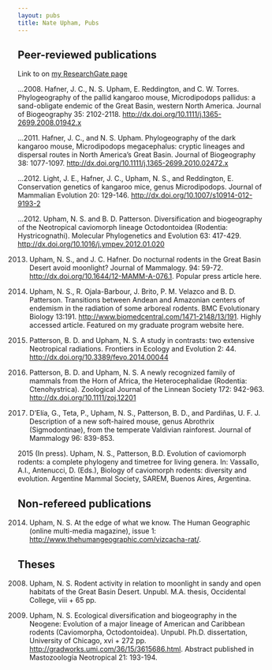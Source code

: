 ```yaml
---
layout: pubs
title: Nate Upham, Pubs
---
```


## Peer-reviewed publications
Link to on [my ResearchGate page](https://www.researchgate.net/profile/Nathan_Upham/publications)

...2008. Hafner, J. C., N. S. Upham, E. Reddington, and C. W. Torres. Phylogeography of the pallid kangaroo mouse, Microdipodops pallidus: a sand-obligate endemic of the Great Basin, western North America. Journal of Biogeography 35: 2102-2118. http://dx.doi.org/10.1111/j.1365-2699.2008.01942.x

...2011. Hafner, J. C., and N. S. Upham. Phylogeography of the dark kangaroo mouse, Microdipodops megacephalus: cryptic lineages and dispersal routes in North America’s Great Basin. Journal of Biogeography 38: 1077-1097. http://dx.doi.org/10.1111/j.1365-2699.2010.02472.x

...2012. Light, J. E., Hafner, J. C., Upham, N. S., and Reddington, E. Conservation genetics of kangaroo mice, genus Microdipodops. Journal of Mammalian Evolution 20: 129-146. http://dx.doi.org/10.1007/s10914-012-9193-2 

...2012. Upham, N. S. and B. D. Patterson. Diversification and biogeography of the Neotropical caviomorph lineage Octodontoidea (Rodentia: Hystricognathi). Molecular Phylogenetics and Evolution 63: 417-429. http://dx.doi.org/10.1016/j.ympev.2012.01.020 

2013. Upham, N. S., and J. C. Hafner. Do nocturnal rodents in the Great Basin Desert avoid moonlight? Journal of Mammalogy. 94: 59-72. http://dx.doi.org/10.1644/12-MAMM-A-076.1. Popular press article here.

2013. Upham, N. S., R. Ojala-Barbour, J. Brito, P. M. Velazco and B. D. Patterson. Transitions between Andean and Amazonian centers of endemism in the radiation of some arboreal rodents. BMC Evolutionary Biology 13:191. http://www.biomedcentral.com/1471-2148/13/191. Highly accessed article. Featured on my graduate program website here.

2014. Patterson, B. D. and Upham, N. S. A study in contrasts: two extensive Neotropical radiations. Frontiers in Ecology and Evolution 2: 44. http://dx.doi.org/10.3389/fevo.2014.00044 

2014. Patterson, B. D. and Upham, N. S. A newly recognized family of mammals from the Horn of Africa, the Heterocephalidae (Rodentia: Ctenohystrica). Zoological Journal of the Linnean Society 172: 942-963. http://dx.doi.org/10.1111/zoj.12201 

2015. D’Elía, G., Teta, P., Upham, N. S., Patterson, B. D., and Pardiñas, U. F. J. Description of a new soft-haired mouse, genus Abrothrix (Sigmodontinae), from the temperate Valdivian rainforest. Journal of Mammalogy 96: 839-853.

2015 (In press). Upham, N. S., Patterson, B.D. Evolution of caviomorph rodents: a complete phylogeny and timetree for living genera. In: Vassallo, A.I., Antenucci, D. (Eds.), Biology of caviomorph rodents: diversity and evolution. Argentine Mammal Society, SAREM, Buenos Aires, Argentina.

## Non-refereed publications
2014. Upham, N. S. At the edge of what we know. The Human Geographic (online multi-media magazine), issue 1: http://www.thehumangeographic.com/vizcacha-rat/.

## Theses
2008. Upham, N. S. Rodent activity in relation to moonlight in sandy and open habitats of the Great Basin Desert. Unpubl. M.A. thesis, Occidental College, viii + 65 pp.

2014. Upham, N. S. Ecological diversification and biogeography in the Neogene: Evolution of a major lineage of American and Caribbean rodents (Caviomorpha, Octodontoidea). Unpubl. Ph.D. dissertation, University of Chicago, xvi + 272 pp. http://gradworks.umi.com/36/15/3615686.html. Abstract published in Mastozoología Neotropical 21: 193-194.
